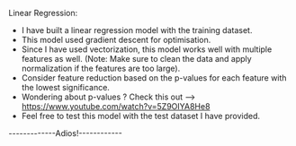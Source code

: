 Linear Regression:

- I have built a linear regression model with the training dataset.
- This model used gradient descent for optimisation.
- Since I have used vectorization, this model works well with multiple features as well. (Note: Make sure to clean the data 
  and apply normalization if the features are too large).
- Consider feature reduction based on the p-values for each feature with the lowest significance.
- Wondering about p-values ? Check this out --> https://www.youtube.com/watch?v=5Z9OIYA8He8
- Feel free to test this model with the test dataset I have provided.



-------------Adios!------------